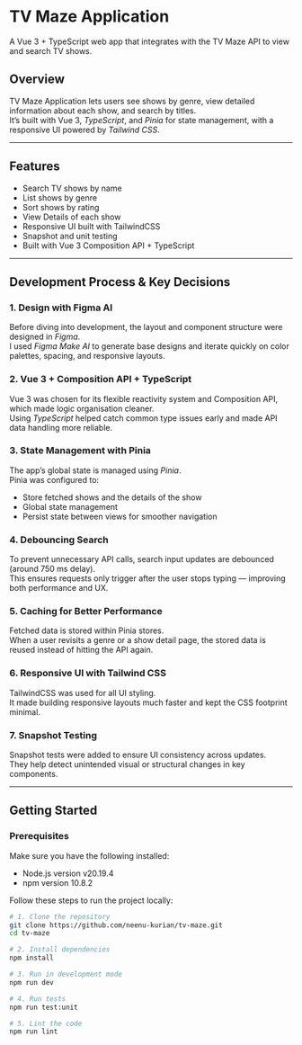 # TV Maze Application

A Vue 3 + TypeScript web app that integrates with the TV Maze API to view and search TV shows.

## Overview

TV Maze Application lets users see shows by genre, view detailed information about each show, and search by titles.  
It’s built with Vue 3, *TypeScript*, and *Pinia* for state management, with a responsive UI powered by *Tailwind CSS*.

---

## Features

- Search TV shows by name
- List shows by genre
- Sort shows by rating
- View Details of each show
- Responsive UI built with TailwindCSS
- Snapshot and unit testing
- Built with Vue 3 Composition API + TypeScript

---

## Development Process & Key Decisions

### 1. Design with Figma AI
Before diving into development, the layout and component structure were designed in *Figma*.  
I used *Figma Make AI* to generate base designs and iterate quickly on color palettes, spacing, and responsive layouts.

### 2. Vue 3 + Composition API + TypeScript
Vue 3 was chosen for its flexible reactivity system and Composition API, which made logic organisation cleaner.  
Using *TypeScript* helped catch common type issues early and made API data handling more reliable.

### 3. State Management with Pinia
The app’s global state is managed using *Pinia*.  
Pinia was configured to:
- Store fetched shows and the details of the show
- Global state management
- Persist state between views for smoother navigation

### 4. Debouncing Search
To prevent unnecessary API calls, search input updates are debounced (around 750 ms delay).  
This ensures requests only trigger after the user stops typing — improving both performance and UX.

### 5. Caching for Better Performance
Fetched data is stored within Pinia stores.  
When a user revisits a genre or a show detail page, the stored data is reused instead of hitting the API again.

### 6. Responsive UI with Tailwind CSS
TailwindCSS was used for all UI styling.  
It made building responsive layouts much faster and kept the CSS footprint minimal.

### 7. Snapshot Testing
Snapshot tests were added to ensure UI consistency across updates.  
They help detect unintended visual or structural changes in key components.

---

## Getting Started

### Prerequisites

Make sure you have the following installed:

- Node.js version v20.19.4 
- npm version 10.8.2

Follow these steps to run the project locally:

```bash
# 1. Clone the repository
git clone https://github.com/neenu-kurian/tv-maze.git
cd tv-maze

# 2. Install dependencies
npm install

# 3. Run in development mode
npm run dev

# 4. Run tests
npm run test:unit

# 5. Lint the code
npm run lint
